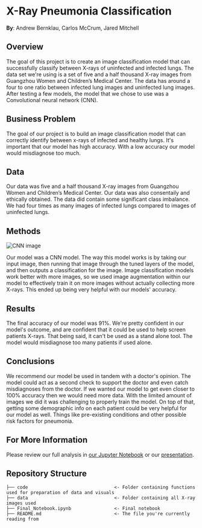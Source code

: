 # X-Ray Pneumonia Classification

**By**: Andrew Bernklau, Carlos McCrum, Jared Mitchell

## Overview
The goal of this project is to create an image classification model that can successfully classify between X-rays of uninfected and infected lungs. The data set we're using is a set of five and a half thousand X-ray images from Guangzhou Women and Children’s Medical Center. The data has around a four to one ratio between infected lung images and uninfected lung images. After testing a few models, the model that we chose to use was a Convolutional neural network (CNN).

## Business Problem
The goal of our project is to build an image classification model that can correctly identify between x-rays of infected and healthy lungs. It's important that our model has high accuracy. With a low accuracy our model would misdiagnose too much. 

## Data
Our data was five and a half thousand X-ray images from Guangzhou Women and Children’s Medical Center. Our data was also consentaily and ethically obtained. The data did contain some significant class imbalance. We had four times as many images of infected lungs compared to images of uninfected lungs.

## Methods
![CNN image](https://user-images.githubusercontent.com/82346896/142509391-253d3584-9229-49d7-9fbb-fa67b224fcca.JPG)

Our model was a CNN model. The way this model works is by taking our input image, then running that image through the tuned layers of the model, and then outputs a classification for the image. Image classification models work better with more images, so we used image augmentation within our model to effectively train it on more images without actually collecting more X-rays. This ended up being very helpful with our models' accuracy. 

## Results
The final accuracy of our model was 91%. We're pretty confident in our model's outcome, and are confident that it could be used to help screen patients X-rays. That being said, it can't be used as a stand alone tool. The model would misdiagnose too many patients if used alone.  

## Conclusions
We recommend our model be used in tandem with a doctor's opinion. The model could act as a second check to support the doctor and even catch misdiagnoses from the doctor. If we wanted our model to get even closer to 100% accuracy then we would need more data. With the limited amount of images we did it was challenging to properly train the model. On top of that, getting some demographic info on each patient could be very helpful for our model as well. Things like pre-existing conditions and other possible risk factors for pneumonia. 
## For More Information

Please review our full analysis in [our Jupyter Notebook](https://github.com/281clo/X-Ray-Pneumonia-Classification/blob/main/Draft_Notebook.ipynb) or our [presentation](https://docs.google.com/presentation/d/1xeCiQLU2krOBAP_BNpBU9bXrcZJKGTksFrjdiuqu_Ck/edit?usp=sharing).

## Repository Structure

```
├── code                                <- Folder containing functions used for preparation of data and visuals
├── data                                <- Folder containing all X-ray images used 
├── Final_Notebook.ipynb                <- Final notebook
├── README.md                           <- The file you're currently reading from
```
